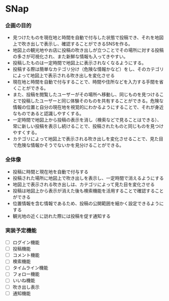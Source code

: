 # SNap

### 企画の目的
* 見つけたものを現在地と時間を自動で付与した状態で投稿でき、それを地図上で吹き出しで表示し、確認することができるSNSを作る。 
* 地図上の観光地やお店に投稿の吹き出しが立つことでその場所に対する投稿の多さが可視化され、また新鮮な情報も入ってきやすい。 
* 投稿したものは一定時間で地図上に表示されなくなるようにする。 
* 投稿する際は簡単なカテゴリ分け（危険な情報かなど）をし、そのカテゴリによって地図上で表示される吹き出しを変化させる 
* 現在地と時間を自動で付与することで、時間や住所などを入力する手間を省くことができる。 
* また、投稿を閲覧したユーザーがその場所へ移動し、同じものを見つけることで投稿したユーザーと同じ体験そのものを共有することができる。危険な情報の位置と自分の現在地を視覚的にわかるようにすることで、それが身近なものであると認識しやすくする。 
* 一定時間で地図上から投稿の表示を消し（検索などで見ることはできる）、常に新しい投稿を表示し続けることで、投稿されたものと同じものを見つけやすくする。 
* カテゴリによって地図上で表示される吹き出しを変化させることで、見た目で危険な情報かそうでないかを見分けることができる。 

### 全体像 
* 投稿に時間と現在地を自動で付与する 
* 投稿された場所に地図上で吹き出しを表示し、一定時間で消えるようにする 
* 地図上で表示される吹き出しは、カテゴリによって見た目を変化させる 
* 投稿は地図上から表示が消えた後も検索機能を活用することで確認することができる 
* 位置情報を含む情報であるため、投稿の公開範囲を細かく設定できるようにする 
* 観光地の近くに訪れた際には投稿を促す通知する 

### 実装予定機能
- [ ] ログイン機能
- [ ] 投稿機能
- [ ] コメント機能
- [ ] 検索機能
- [ ] タイムライン機能
- [ ] フォロー機能
- [ ] いいね機能
- [ ] 吹き出し表示
- [ ] 通知機能

